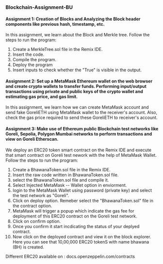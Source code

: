 ### Blockchain-Assignment-BU
#### Assignment 1: Creation of Blocks and Analyzing the Block header components like previous hash, timestamp, etc. 
In this assignment, we learn about the Block and Merkle tree. 
Follow the steps to run the program:
1. Create a MerkleTree.sol file in the Remix IDE.
2. Insert the code.
3. Compile the program.
4. Deploy the program
5. Insert inputs to check whether the "True" is visible in the output. 


#### Assignment 2: Set up a MetaMask Ethereum wallet on the web browser and create crypto wallets to transfer funds. Performing input/output transactions using private and public keys of the crypto wallet and estimating gas price, and gas limit.
In this assignment, we learn how we can create MetaMask account and send fake GoreliETH using MetaMask wallet to the receiver's account. Also, check the gas price required to send these GoreliETH to receiver's account. 

#### Assignment 3: Make use of Ethereum public Blockchain test networks like Goreli, Sepolia, Polygon Mumbai networks to perform transactions and view on Goreli Etherscan. 
We deploy an ERC20 token smart contract on the Remix IDE and execute that smart contract on Goreli test nework with the help of MetaMask Wallet. 
Follow the steps to run the program:
1. Create a BhawanaToken.sol file in the Remix IDE.
2. Insert the raw code written in BhawanaToken.sol file.
3. select the BhawanaToken.sol file and compile it.
4. Select Injected MetaMask -- Wallet option in enviorment.
5. login to the MetaMask Wallet using password (private key) and select the test network as "Goreli".
6. Click on deploy option. Remeber select the "BhawanaToken.sol" file in the contract option.
7. MetaMask will trigger a popup which indicate the gas fee for deployment of this ERC20 contract on the Goreli test network.
8. Click on confirm option.
9. Once you confirm it start incdicating the status of your deplyed contract.
10. Now click on the deployed contract and view it on the block explorer. Here you can see that 10,00,000 ERC20 tokenS with name bhawana (BH) is created.

Different ERC20 available on : docs.openzeppelin.com/contracts
